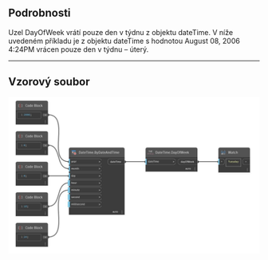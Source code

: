 ## Podrobnosti
Uzel DayOfWeek vrátí pouze den v týdnu z objektu dateTime. V níže uvedeném příkladu je z objektu dateTime s hodnotou August 08, 2006 4:24PM vrácen pouze den v týdnu – úterý.
___
## Vzorový soubor

![DayOfWeek](./DSCore.DateTime.DayOfWeek_img.jpg)


